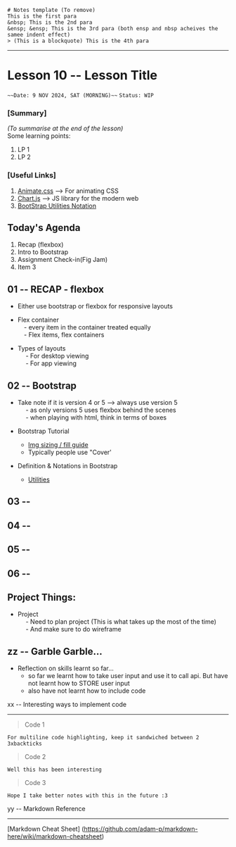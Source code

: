 ```
# Notes template (To remove)
This is the first para
&nbsp; This is the 2nd para
&ensp; &ensp; This is the 3rd para (both ensp and nbsp acheives the samee indent effect)
> (This is a blockquote) This is the 4th para
```

---

# Lesson 10 -- Lesson Title

`~~Date: 9 NOV 2024, SAT (MORNING)~~`
`Status: WIP`

### [Summary]

_(To summarise at the end of the lesson)_  
Some learning points:

1. LP 1
2. LP 2

### [Useful Links]

1. [Animate.css](https://animate.style) --> For animating CSS
2. [Chart.js](https://www.chartjs.org) --> JS library for the modern web
3. [BootStrap Utilities Notation](https://getbootstrap.com/docs/4.0/utilities/borders/)

## Today's Agenda

1. Recap (flexbox)
2. Intro to Bootstrap
3. Assignment Check-in(Fig Jam)
4. Item 3

## 01 -- RECAP - flexbox

- Either use bootstrap or flexbox for responsive layouts
- Flex container  
  &ensp;&ensp;- every item in the container treated equally  
  &ensp;&ensp;- Flex items, flex containers

- Types of layouts  
  &ensp;&ensp; - For desktop viewing  
  &ensp;&ensp; - For app viewing

## 02 -- Bootstrap

- Take note if it is version 4 or 5 --> always use version 5  
  &ensp;&ensp; - as only versions 5 uses flexbox behind the scenes  
  &ensp;&ensp; - when playing with html, think in terms of boxes

- Bootstrap Tutorial

  - [Img sizing / fill guide](https://developer.mozilla.org/en-US/docs/Web/CSS/object-fit)
  - Typically people use "Cover'

- Definition & Notations in Bootstrap
  - [Utilities](https://getbootstrap.com/docs/4.0/utilities/borders/)

## 03 --

## 04 --

## 05 --

## 06 --

## Project Things:

- Project  
  &ensp;&ensp; - Need to plan project (This is what takes up the most of the time)  
  &ensp;&ensp; - And make sure to do wireframe

## zz -- Garble Garble...

- Reflection on skills learnt so far...
  - so far we learnt how to take user input and use it to call api. But have not learnt how to STORE user input
  - also have not learnt how to include code

xx -- Interesting ways to implement code

---

> Code 1

```
For multiline code highlighting, keep it sandwiched between 2 3xbackticks
```

> Code 2

```
Well this has been interesting
```

> Code 3

```
Hope I take better notes with this in the future :3
```

yy -- Markdown Reference

---

[Markdown Cheat Sheet] (https://github.com/adam-p/markdown-here/wiki/markdown-cheatsheet)
